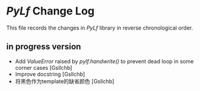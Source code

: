 # *PyLf* Change Log
This file records the changes in *PyLf* library in reverse chronological order.
## in progress version
* Add *ValueError* raised by *pylf.handwrite()* to prevent dead loop in some corner cases
[Gsllchb]
* Improve docstring
[Gsllchb]
* 将黑色作为template的缺省颜色
[Gsllchb]
